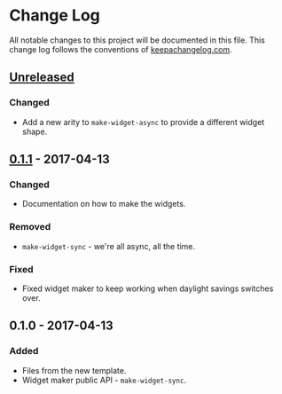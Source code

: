 # Change Log
All notable changes to this project will be documented in this file. This change log follows the conventions of [keepachangelog.com](http://keepachangelog.com/).

## [Unreleased]
### Changed
- Add a new arity to `make-widget-async` to provide a different widget shape.

## [0.1.1] - 2017-04-13
### Changed
- Documentation on how to make the widgets.

### Removed
- `make-widget-sync` - we're all async, all the time.

### Fixed
- Fixed widget maker to keep working when daylight savings switches over.

## 0.1.0 - 2017-04-13
### Added
- Files from the new template.
- Widget maker public API - `make-widget-sync`.

[Unreleased]: https://github.com/your-name/serveur/compare/0.1.1...HEAD
[0.1.1]: https://github.com/your-name/serveur/compare/0.1.0...0.1.1
